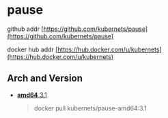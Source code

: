 # pause

github addr [https://github.com/kubernets/pause](https://github.com/kubernets/pause)

docker hub addr [https://hub.docker.com/u/kubernets](https://hub.docker.com/u/kubernets)

## Arch and Version

- [**amd64** 3.1](https://hub.docker.com/r/kubernets/pause-amd64)

    > docker pull kubernets/pause-amd64:3.1
